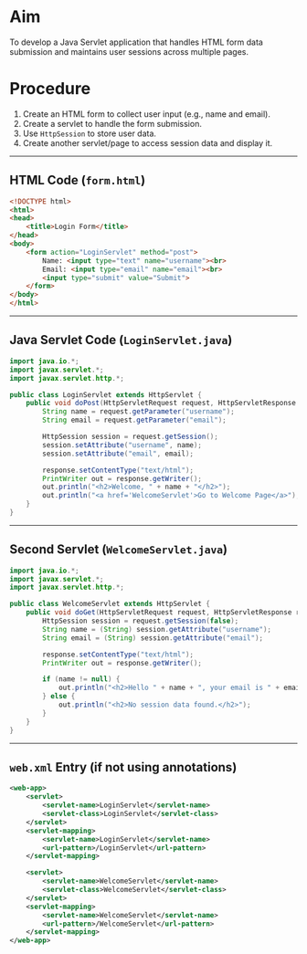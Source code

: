# Aim

To develop a Java Servlet application that handles HTML form data submission and maintains user sessions across multiple pages.

# Procedure

1. Create an HTML form to collect user input (e.g., name and email).
2. Create a servlet to handle the form submission.
3. Use `HttpSession` to store user data.
4. Create another servlet/page to access session data and display it.

---

## HTML Code (`form.html`)

```html
<!DOCTYPE html>
<html>
<head>
    <title>Login Form</title>
</head>
<body>
    <form action="LoginServlet" method="post">
        Name: <input type="text" name="username"><br>
        Email: <input type="email" name="email"><br>
        <input type="submit" value="Submit">
    </form>
</body>
</html>
```

---

## Java Servlet Code (`LoginServlet.java`)

```java
import java.io.*;
import javax.servlet.*;
import javax.servlet.http.*;

public class LoginServlet extends HttpServlet {
    public void doPost(HttpServletRequest request, HttpServletResponse response) throws ServletException, IOException {
        String name = request.getParameter("username");
        String email = request.getParameter("email");

        HttpSession session = request.getSession();
        session.setAttribute("username", name);
        session.setAttribute("email", email);

        response.setContentType("text/html");
        PrintWriter out = response.getWriter();
        out.println("<h2>Welcome, " + name + "</h2>");
        out.println("<a href='WelcomeServlet'>Go to Welcome Page</a>");
    }
}
```

---

## Second Servlet (`WelcomeServlet.java`)

```java
import java.io.*;
import javax.servlet.*;
import javax.servlet.http.*;

public class WelcomeServlet extends HttpServlet {
    public void doGet(HttpServletRequest request, HttpServletResponse response) throws ServletException, IOException {
        HttpSession session = request.getSession(false);
        String name = (String) session.getAttribute("username");
        String email = (String) session.getAttribute("email");

        response.setContentType("text/html");
        PrintWriter out = response.getWriter();

        if (name != null) {
            out.println("<h2>Hello " + name + ", your email is " + email + "</h2>");
        } else {
            out.println("<h2>No session data found.</h2>");
        }
    }
}
```

---

## `web.xml` Entry (if not using annotations)

```xml
<web-app>
    <servlet>
        <servlet-name>LoginServlet</servlet-name>
        <servlet-class>LoginServlet</servlet-class>
    </servlet>
    <servlet-mapping>
        <servlet-name>LoginServlet</servlet-name>
        <url-pattern>/LoginServlet</url-pattern>
    </servlet-mapping>

    <servlet>
        <servlet-name>WelcomeServlet</servlet-name>
        <servlet-class>WelcomeServlet</servlet-class>
    </servlet>
    <servlet-mapping>
        <servlet-name>WelcomeServlet</servlet-name>
        <url-pattern>/WelcomeServlet</url-pattern>
    </servlet-mapping>
</web-app>
```
